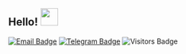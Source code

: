 ## Hello! <img src="https://media1.giphy.com/media/alx4TtaDYyLE6S5Jem/giphy.gif?cid=ecf05e47nkmg3t8fa62rml2sjew7eb4bkyj49b6pzcvytxrn&rid=giphy.gif&ct=s" width="35px">

[![Email Badge](https://img.shields.io/badge/-Email-blue?style=flat-square&logo=Outlook&logoColor=blue&link=mailto:b_dvorkin@niuitmo.ru)](mailto:b_dvorkin@niuitmo.ru)
[![Telegram Badge](https://img.shields.io/badge/-Telegram-0088cc?style=flat-square&labelColor=0088cc&logo=telegram&logoColor=white&link=https://t.me/adagio_sostenuto)](https://t.me/adagio_sostenuto)
![Visitors Badge](https://komarev.com/ghpvc/?username=worthant&style=flat-square&label=Visitors)
